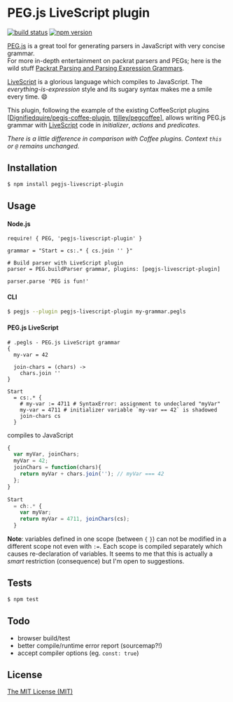 # PEG.js LiveScript plugin

[![build status][travis-image]][travis-url]
[![npm version][version-image]][version-url]

[PEG.js][peg-js] is a great tool for generating parsers in JavaScript with very concise grammar.  
For more in-depth entertainment on packrat parsers and PEGs;
here is the wild stuff [Packrat Parsing and Parsing Expression Grammars][peg-bford].

[LiveScript][livescript] is a glorious language which compiles to JavaScript.
The _everything-is-expression_ style and its sugary syntax makes me a smile every time. :smile:

This plugin, following the example of the existing CoffeeScript plugins
[[Dignifiedquire/pegjs-coffee-plugin][cp1], [ttilley/pegcoffee][cp2]],
allows writing PEG.js grammar with
[LiveScript][livescript] code in _initializer_, _actions_ and _predicates_.

_There is a little difference in comparison with Coffee plugins.
Context `this` or `@` remains unchanged._

## Installation

```sh
$ npm install pegjs-livescript-plugin
```

## Usage

#### Node.js

```ls
require! { PEG, 'pegjs-livescript-plugin' }

grammar = "Start = cs:.* { cs.join '' }"

# Build parser with LiveScript plugin
parser = PEG.buildParser grammar, plugins: [pegjs-livescript-plugin]

parser.parse 'PEG is fun!'
```

#### CLI

```sh
$ pegjs --plugin pegjs-livescript-plugin my-grammar.pegls
```

#### PEG.js LiveScript

```ls
# .pegls - PEG.js LiveScript grammar
{
  my-var = 42

  join-chars = (chars) ->
    chars.join ''
}

Start
  = cs:.* {
    # my-var := 4711 # SyntaxError: assignment to undeclared "myVar"
    my-var = 4711 # initializer variable `my-var == 42` is shadowed
    join-chars cs
  }
```

compiles to JavaScript

```js
{
  var myVar, joinChars;
  myVar = 42;
  joinChars = function(chars){
    return myVar + chars.join(''); // myVar === 42
  };
}

Start
  = ch:.* {
    var myVar;
    return myVar = 4711, joinChars(cs);
  }
```

__Note__: variables defined in one scope (between `{` `}`) can not be modified in a different scope
not even with `:=`. Each scope is compiled separately which causes re-declaration of variables.
It seems to me that this is actually a _smart_ restriction (consequence) but I'm open to suggestions.

## Tests

```sh
$ npm test
```

## Todo

- browser build/test
- better compile/runtime error report (sourcemap?!)
- accept compiler options (eg. `const: true`)

## License

[The MIT License (MIT)][license]

[peg-js]: https://github.com/pegjs/pegjs
[peg-bford]: http://bford.info/packrat
[livescript]: https://github.com/gkz/LiveScript
[cp1]: https://github.com/Dignifiedquire/pegjs-coffee-plugin
[cp2]: https://github.com/ttilley/pegcoffee

[travis-image]: https://api.travis-ci.org/tgrospic/pegjs-livescript-plugin.svg
[travis-url]: https://travis-ci.org/tgrospic/pegjs-livescript-plugin
[version-image]: https://img.shields.io/npm/v/pegjs-livescript-plugin.svg
[version-url]: https://www.npmjs.com/package/pegjs-livescript-plugin
[license]: https://github.com/tgrospic/pegjs-livescript-plugin/blob/master/LICENSE

